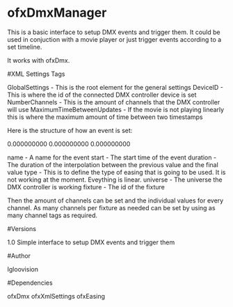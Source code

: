 ofxDmxManager
============

This is a basic interface to setup DMX events and trigger them. It could be used in conjuction with a movie player or just trigger events according to a set timeline. 

It works with ofxDmx. 

#XML Settings Tags

GlobalSettings - This is the root element for the general settings
DeviceID - This is where the id of the connected DMX controller device is set
NumberChannels - This is the amount of channels that the DMX controller will use
MaximumTimeBetweenUpdates - If the movie is not playing linearly this is where the maximum amount of time between two timestamps 

Here is the structure of how an event is set:

<DMXEvent name="LAMP_RED" start="0.000000" duration="2.000000" type="linear" universe="1" fixture="1">
	<Channel>0.000000000</Channel>
	<Channel>0.000000000</Channel>
	<Channel>0.000000000</Channel>
</DMXEvent>

name - A name for the event
start - The start time of the event
duration - The duration of the interpolation between the previous value and the final value
type - This is to define the type of easing that is going to be used. It is not working at the moment. Eveything is linear. 
universe - The universe the DMX controller is working
fixture - The id of the fixture 

Then the amount of channels can be set and the individual values for every channel. As many channels per fixture as needed can be set by using as many channel tags as required.
 
#Versions

1.0 Simple interface to setup DMX events and trigger them

#Author

Igloovision

#Dependencies

ofxDmx
ofxXmlSettings
ofxEasing
